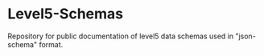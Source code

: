 # Level5-Schemas

Repository for public documentation of level5 data schemas used in "json-schema" format.
